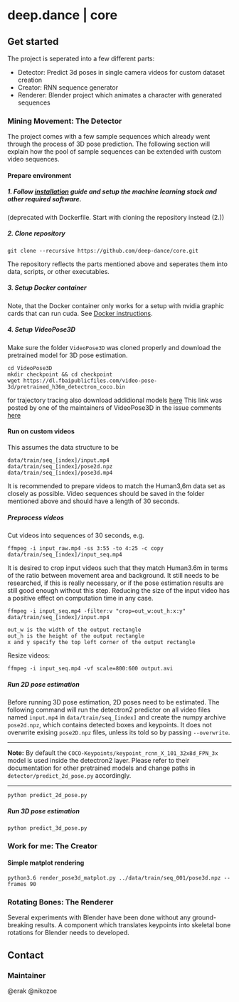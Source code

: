 # deep.dance | core

## Get started

The project is seperated into a few different parts:

- Detector: Predict 3d poses in single camera videos for custom dataset creation
- Creator: RNN sequence generator
- Renderer: Blender project which animates a character with generated sequences

### Mining Movement: The Detector

The project comes with a few sample sequences which already went through the process of 3D pose prediction.
The following section will explain how the pool of sample sequences can be extended with custom video sequences.

#### Prepare environment

##### 1. Follow [installation](INSTALL.md) guide and setup the machine learning stack and other required software.
(deprecated with Dockerfile. Start with cloning the repository instead (2.))

##### 2. Clone repository

```
git clone --recursive https://github.com/deep-dance/core.git
```

The repository reflects the parts mentioned above and seperates them into data, scripts, or other executables.

##### 3. Setup Docker container
Note, that the Docker container only works for a setup with nvidia graphic cards that can run cuda.
See [Docker instructions](DOCKER.md).

##### 4. Setup VideoPose3D

Make sure the folder `VideoPose3D` was cloned properly and download the pretrained model for 3D pose estimation.

```
cd VideoPose3D
mkdir checkpoint && cd checkpoint
wget https://dl.fbaipublicfiles.com/video-pose-3d/pretrained_h36m_detectron_coco.bin
```
for trajectory tracing also download addidional models [here](https://drive.google.com/file/d/1kJKDjdpFcg7cXr3x_hV3lYL0Tm3ImsFY/view?usp=sharing)
This link was posted by one of the maintainers of VideoPose3D in the issue comments [here](https://github.com/facebookresearch/VideoPose3D/issues/145)

#### Run on custom videos

This assumes the data structure to be 
```
data/train/seq_[index]/input.mp4
data/train/seq_[index]/pose2d.npz
data/train/seq_[index]/pose3d.mp4
```
It is recommended to prepare videos to match the Human3,6m data set as closely as possible. Video sequences should be saved in the folder mentioned above and should have a length of 30 seconds.

##### Preprocess videos

Cut videos into sequences of 30 seconds, e.g.

```
ffmpeg -i input_raw.mp4 -ss 3:55 -to 4:25 -c copy data/train/seq_[index]/input_seq.mp4
```

It is desired to crop input videos such that they match Human3.6m in terms of the ratio between movement area and background. It still needs to be researched, if this is really necessary, or if the pose estimation results are still good enough without this step. Reducing the size of the input video has a positive effect on computation time in any case.

```
ffmpeg -i input_seq.mp4 -filter:v "crop=out_w:out_h:x:y" data/train/seq_[index]/input.mp4
```

    out_w is the width of the output rectangle
    out_h is the height of the output rectangle
    x and y specify the top left corner of the output rectangle

Resize videos:

```
ffmpeg -i input_seq.mp4 -vf scale=800:600 output.avi
```

##### Run 2D pose estimation

Before running 3D pose estimation, 2D poses need to be estimated. The following command will run the detectron2 predictor on all video files named `input.mp4` in `data/train/seq_[index]` and create the numpy archive `pose2d.npz`, which contains detected boxes and keypoints. It does not overwrite exising `pose2D.npz` files, unless its told so by passing `--overwrite`.

---
**Note:**
By default the `COCO-Keypoints/keypoint_rcnn_X_101_32x8d_FPN_3x` model is used inside the detectron2 layer. Please refer to their documentation for other pretrained models and change paths in `detector/predict_2d_pose.py` accordingly.

---

```
python predict_2d_pose.py
```

##### Run 3D pose estimation

```
python predict_3d_pose.py
```

### Work for me: The Creator

#### Simple matplot rendering
```
python3.6 render_pose3d_matplot.py ../data/train/seq_001/pose3d.npz --frames 90
```

### Rotating Bones: The Renderer

Several experiments with Blender have been done without any ground-breaking results. A component which translates keypoints into skeletal bone rotations for Blender needs to developed.

## Contact

### Maintainer

@erak
@nikozoe
